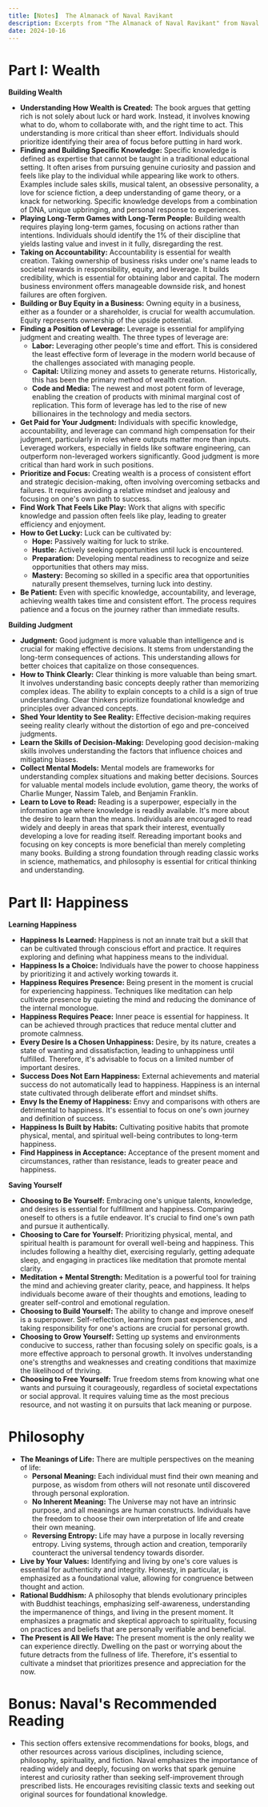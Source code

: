 ```yaml
---
title: [Notes]  The Almanack of Naval Ravikant
description: Excerpts from "The Almanack of Naval Ravikant" from Naval Ravikant
date: 2024-10-16
---
```

# Part I: Wealth 

**Building Wealth**

*   **Understanding How Wealth is Created:** The book argues that getting rich is not solely about luck or hard work. Instead, it involves knowing what to do, whom to collaborate with, and the right time to act. This understanding is more critical than sheer effort. Individuals should prioritize identifying their area of focus before putting in hard work.
*   **Finding and Building Specific Knowledge:** Specific knowledge is defined as expertise that cannot be taught in a traditional educational setting. It often arises from pursuing genuine curiosity and passion and feels like play to the individual while appearing like work to others. Examples include sales skills, musical talent, an obsessive personality, a love for science fiction, a deep understanding of game theory, or a knack for networking. Specific knowledge develops from a combination of DNA, unique upbringing, and personal response to experiences.
*   **Playing Long-Term Games with Long-Term People:**  Building wealth requires playing long-term games, focusing on actions rather than intentions. Individuals should identify the 1% of their discipline that yields lasting value and invest in it fully, disregarding the rest.
*   **Taking on Accountability:**  Accountability is essential for wealth creation. Taking ownership of business risks under one's name leads to societal rewards in responsibility, equity, and leverage. It builds credibility, which is essential for obtaining labor and capital. The modern business environment offers manageable downside risk, and honest failures are often forgiven.
*   **Building or Buy Equity in a Business:** Owning equity in a business, either as a founder or a shareholder, is crucial for wealth accumulation. Equity represents ownership of the upside potential.
*   **Finding a Position of Leverage:**  Leverage is essential for amplifying judgment and creating wealth. The three types of leverage are:
    *   **Labor:**  Leveraging other people's time and effort. This is considered the least effective form of leverage in the modern world because of the challenges associated with managing people.
    *   **Capital:** Utilizing money and assets to generate returns. Historically, this has been the primary method of wealth creation.
    *   **Code and Media:** The newest and most potent form of leverage, enabling the creation of products with minimal marginal cost of replication. This form of leverage has led to the rise of new billionaires in the technology and media sectors. 
*   **Get Paid for Your Judgment:** Individuals with specific knowledge, accountability, and leverage can command high compensation for their judgment, particularly in roles where outputs matter more than inputs. Leveraged workers, especially in fields like software engineering, can outperform non-leveraged workers significantly.  Good judgment is more critical than hard work in such positions.
*   **Prioritize and Focus:** Creating wealth is a process of consistent effort and strategic decision-making, often involving overcoming setbacks and failures. It requires avoiding a relative mindset and jealousy and focusing on one's own path to success.
*   **Find Work That Feels Like Play:** Work that aligns with specific knowledge and passion often feels like play, leading to greater efficiency and enjoyment.
*   **How to Get Lucky:** Luck can be cultivated by:
    *   **Hope:**  Passively waiting for luck to strike.
    *   **Hustle:**  Actively seeking opportunities until luck is encountered.
    *   **Preparation:**  Developing mental readiness to recognize and seize opportunities that others may miss.
    *   **Mastery:**  Becoming so skilled in a specific area that opportunities naturally present themselves, turning luck into destiny. 
*   **Be Patient:** Even with specific knowledge, accountability, and leverage, achieving wealth takes time and consistent effort. The process requires patience and a focus on the journey rather than immediate results.

**Building Judgment**

*   **Judgment:**  Good judgment is more valuable than intelligence and is crucial for making effective decisions. It stems from understanding the long-term consequences of actions. This understanding allows for better choices that capitalize on those consequences. 
*   **How to Think Clearly:**  Clear thinking is more valuable than being smart. It involves understanding basic concepts deeply rather than memorizing complex ideas. The ability to explain concepts to a child is a sign of true understanding. Clear thinkers prioritize foundational knowledge and principles over advanced concepts.
*   **Shed Your Identity to See Reality:** Effective decision-making requires seeing reality clearly without the distortion of ego and pre-conceived judgments.
*   **Learn the Skills of Decision-Making:**  Developing good decision-making skills involves understanding the factors that influence choices and mitigating biases.
*   **Collect Mental Models:**  Mental models are frameworks for understanding complex situations and making better decisions. Sources for valuable mental models include evolution, game theory, the works of Charlie Munger, Nassim Taleb, and Benjamin Franklin.
*   **Learn to Love to Read:** Reading is a superpower, especially in the information age where knowledge is readily available. It's more about the desire to learn than the means. Individuals are encouraged to read widely and deeply in areas that spark their interest, eventually developing a love for reading itself. Rereading important books and focusing on key concepts is more beneficial than merely completing many books.  Building a strong foundation through reading classic works in science, mathematics, and philosophy is essential for critical thinking and understanding.

# Part II: Happiness

**Learning Happiness**

*   **Happiness Is Learned:** Happiness is not an innate trait but a skill that can be cultivated through conscious effort and practice. It requires exploring and defining what happiness means to the individual.
*   **Happiness Is a Choice:** Individuals have the power to choose happiness by prioritizing it and actively working towards it.
*   **Happiness Requires Presence:**  Being present in the moment is crucial for experiencing happiness. Techniques like meditation can help cultivate presence by quieting the mind and reducing the dominance of the internal monologue.
*   **Happiness Requires Peace:** Inner peace is essential for happiness. It can be achieved through practices that reduce mental clutter and promote calmness.
*   **Every Desire Is a Chosen Unhappiness:** Desire, by its nature, creates a state of wanting and dissatisfaction, leading to unhappiness until fulfilled. Therefore, it's advisable to focus on a limited number of important desires.
*   **Success Does Not Earn Happiness:** External achievements and material success do not automatically lead to happiness. Happiness is an internal state cultivated through deliberate effort and mindset shifts.
*   **Envy Is the Enemy of Happiness:** Envy and comparisons with others are detrimental to happiness. It's essential to focus on one's own journey and definition of success.
*   **Happiness Is Built by Habits:** Cultivating positive habits that promote physical, mental, and spiritual well-being contributes to long-term happiness. 
*   **Find Happiness in Acceptance:** Acceptance of the present moment and circumstances, rather than resistance, leads to greater peace and happiness. 

**Saving Yourself**

*   **Choosing to Be Yourself:** Embracing one's unique talents, knowledge, and desires is essential for fulfillment and happiness. Comparing oneself to others is a futile endeavor. It's crucial to find one's own path and pursue it authentically.
*   **Choosing to Care for Yourself:** Prioritizing physical, mental, and spiritual health is paramount for overall well-being and happiness. This includes following a healthy diet, exercising regularly, getting adequate sleep, and engaging in practices like meditation that promote mental clarity.
*   **Meditation + Mental Strength:** Meditation is a powerful tool for training the mind and achieving greater clarity, peace, and happiness. It helps individuals become aware of their thoughts and emotions, leading to greater self-control and emotional regulation.
*   **Choosing to Build Yourself:** The ability to change and improve oneself is a superpower. Self-reflection, learning from past experiences, and taking responsibility for one's actions are crucial for personal growth.
*   **Choosing to Grow Yourself:** Setting up systems and environments conducive to success, rather than focusing solely on specific goals, is a more effective approach to personal growth. It involves understanding one's strengths and weaknesses and creating conditions that maximize the likelihood of thriving.
*   **Choosing to Free Yourself:**  True freedom stems from knowing what one wants and pursuing it courageously, regardless of societal expectations or social approval. It requires valuing time as the most precious resource, and not wasting it on pursuits that lack meaning or purpose.

# Philosophy

*   **The Meanings of Life:** There are multiple perspectives on the meaning of life:
    *   **Personal Meaning:**  Each individual must find their own meaning and purpose, as wisdom from others will not resonate until discovered through personal exploration.
    *   **No Inherent Meaning:**  The Universe may not have an intrinsic purpose, and all meanings are human constructs. Individuals have the freedom to choose their own interpretation of life and create their own meaning.
    *   **Reversing Entropy:**  Life may have a purpose in locally reversing entropy. Living systems, through action and creation, temporarily counteract the universal tendency towards disorder.
*   **Live by Your Values:** Identifying and living by one's core values is essential for authenticity and integrity. Honesty, in particular, is emphasized as a foundational value, allowing for congruence between thought and action.
*   **Rational Buddhism:**  A philosophy that blends evolutionary principles with Buddhist teachings, emphasizing self-awareness, understanding the impermanence of things, and living in the present moment.  It emphasizes a pragmatic and skeptical approach to spirituality, focusing on practices and beliefs that are personally verifiable and beneficial. 
*   **The Present is All We Have:**  The present moment is the only reality we can experience directly.  Dwelling on the past or worrying about the future detracts from the fullness of life.  Therefore, it's essential to cultivate a mindset that prioritizes presence and appreciation for the now.

# Bonus: Naval's Recommended Reading

*   This section offers extensive recommendations for books, blogs, and other resources across various disciplines, including science, philosophy, spirituality, and fiction.  Naval emphasizes the importance of reading widely and deeply, focusing on works that spark genuine interest and curiosity rather than seeking self-improvement through prescribed lists.  He encourages revisiting classic texts and seeking out original sources for foundational knowledge.